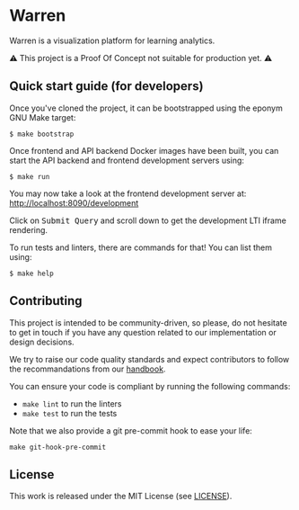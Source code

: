 # Warren

Warren is a visualization platform for learning analytics.

⚠️ This project is a Proof Of Concept not suitable for production yet. ⚠️


## Quick start guide (for developers)

Once you've cloned the project, it can be bootstrapped using the eponym GNU
Make target:

```
$ make bootstrap
```

Once frontend and API backend Docker images have been built, you can start the
API backend and frontend development servers using:

```
$ make run
```

You may now take a look at the frontend development server at:
[http://localhost:8090/development](http://localhost:8090/development)

Click on <kbd>Submit Query</kbd> and scroll down to get the development LTI iframe rendering.

To run tests and linters, there are commands for that! You can list them using:

```
$ make help
```


## Contributing

This project is intended to be community-driven, so please, do not hesitate to
get in touch if you have any question related to our implementation or design
decisions.

We try to raise our code quality standards and expect contributors to follow
the recommandations from our
[handbook](https://handbook.openfun.fr).

You can ensure your code is compliant by running the following commands:

- `make lint` to run the linters
- `make test` to run the tests

Note that we also provide a git pre-commit hook to ease your life:
```
make git-hook-pre-commit
```

## License

This work is released under the MIT License (see [LICENSE](./LICENSE.md)).
